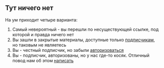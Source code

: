 ## Тут ничего нет

На ум приходит четыре варианта:
1. Самый невероятный - вы перешли по несуществующей ссылке, под которой и правда ничего нет
2. Вы зашли в закрытые материалы, доступные только [подписчикам](/articles/decent_subscription), но таковым не являетесь
3. Вы - честный подписчик, но забыли [авторизоваться](/login)
4. Вы - подписчик, авторизованы, но у нас где-то косяк. Отличный повод нам об этом [написать](/articles/about-company)

